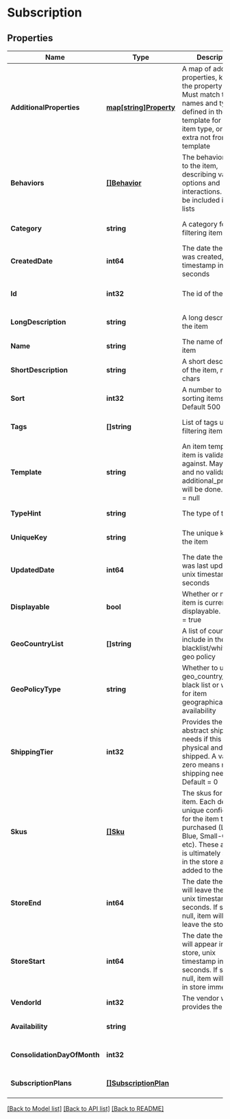 # Subscription

## Properties
Name | Type | Description | Notes
------------ | ------------- | ------------- | -------------
**AdditionalProperties** | [**map[string]Property**](Property.md) | A map of additional properties, keyed on the property name.  Must match the names and types defined in the template for this item type, or be an extra not from the template | [optional] [default to null]
**Behaviors** | [**[]Behavior**](Behavior.md) | The behaviors linked to the item, describing various options and interactions. May not be included in item lists | [optional] [default to null]
**Category** | **string** | A category for filtering items | [optional] [default to null]
**CreatedDate** | **int64** | The date the item was created, unix timestamp in seconds | [optional] [default to null]
**Id** | **int32** | The id of the item | [optional] [default to null]
**LongDescription** | **string** | A long description of the item | [optional] [default to null]
**Name** | **string** | The name of the item | [default to null]
**ShortDescription** | **string** | A short description of the item, max 255 chars | [optional] [default to null]
**Sort** | **int32** | A number to use in sorting items.  Default 500 | [optional] [default to null]
**Tags** | **[]string** | List of tags used for filtering items | [optional] [default to null]
**Template** | **string** | An item template this item is validated against.  May be null and no validation of additional_properties will be done.  Default &#x3D; null | [optional] [default to null]
**TypeHint** | **string** | The type of the item | [default to null]
**UniqueKey** | **string** | The unique key for the item | [optional] [default to null]
**UpdatedDate** | **int64** | The date the item was last updated, unix timestamp in seconds | [optional] [default to null]
**Displayable** | **bool** | Whether or not the item is currently displayable.  Default &#x3D; true | [optional] [default to null]
**GeoCountryList** | **[]string** | A list of country ID to include in the blacklist/whitelist geo policy | [optional] [default to null]
**GeoPolicyType** | **string** | Whether to use the geo_country_list as a black list or white list for item geographical availability | [optional] [default to null]
**ShippingTier** | **int32** | Provides the abstract shipping needs if this item is physical and can be shipped.  A value of zero means no shipping needed.  Default &#x3D; 0 | [optional] [default to null]
**Skus** | [**[]Sku**](Sku.md) | The skus for the item. Each defines a unique configuration for the item to be purchased (Large-Blue, Small-Green, etc). These are what is ultimately selected in the store and added to the cart | [default to null]
**StoreEnd** | **int64** | The date the item will leave the store, unix timestamp in seconds.  If set to null, item will never leave the store | [optional] [default to null]
**StoreStart** | **int64** | The date the item will appear in the store, unix timestamp in seconds.  If set to null, item will appear in store immediately | [optional] [default to null]
**VendorId** | **int32** | The vendor who provides the item | [default to null]
**Availability** | **string** |  | [optional] [default to null]
**ConsolidationDayOfMonth** | **int32** |  | [optional] [default to null]
**SubscriptionPlans** | [**[]SubscriptionPlan**](SubscriptionPlan.md) |  | [optional] [default to null]

[[Back to Model list]](../README.md#documentation-for-models) [[Back to API list]](../README.md#documentation-for-api-endpoints) [[Back to README]](../README.md)


